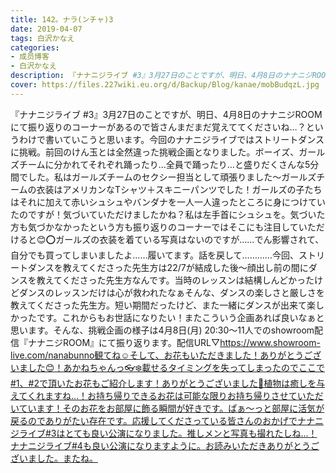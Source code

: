 ```yaml
---
title: 142。ナラ(ンチャ)3
date: 2019-04-07
tags: 白沢かなえ
categories: 
- 成员博客
- 白沢かなえ
description: 『ナナニジライブ #3』3月27日のことですが、明日、4月8日のナナニジROOMにて振り返りのコーナーがあるので皆さんまだまだ覚えててくださいね…？というわけで書いていこうと思います。今回のナナニジライブではス...
cover: https://files.227wiki.eu.org/d/Backup/Blog/kanae/mobBudqzL.jpg 
---
```


『ナナニジライブ #3』3月27日のことですが、明日、4月8日のナナニジROOMにて振り返りのコーナーがあるので皆さんまだまだ覚えててくださいね…？というわけで書いていこうと思います。今回のナナニジライブではストリートダンスに挑戦。前回のけん玉とは全然違った挑戦企画となりました。ボーイズ、ガールズチームに分かれてそれぞれ踊ったり…全員で踊ったり…と盛りだくさんな5分間でした。私はガールズチームのセクシー担当として頑張りました〜ガールズチームの衣装はアメリカンなTシャツ＋スキニーパンツでした！ガールズの子たちはそれに加えて赤いシュシュやバンダナを一人一人違ったところに身につけていたのですが！気づいていただけましたかね？私は左手首にシュシュを。気づいた方も気づかなかったという方も振り返りのコーナーではそこにも注目していただけると😊⭕️ガールズの衣装を着ている写真はないのですが……でん影響されて、自分でも買ってしまいましたよ……履いてます。話を戻して…………今回、ストリートダンスを教えてくださった先生方は22/7が結成した後〜顔出し前の間にダンスを教えてくださった先生方なんです。当時のレッスンは結構しんどかったけどダンスのレッスンだけは心が救われたなぁそんな、ダンスの楽しさと厳しさを教えてくださった先生方。短い期間だったけど、また一緒にダンスが出来て楽しかったです。これからもお世話になりたい！またこういう企画あれば良いなぁと思います。そんな、挑戦企画の様子は4月8日(月) 20:30〜11人でのshowroom配信『ナナニジROOM』にて振り返ります。配信URL▽https://www.showroom-live.com/nanabunno観てね☺️そして、お花もいただきました！ありがとうございました😊！あかねちゃんっ👓❄️載せるタイミングを失ってしまったのでここで#1、#2で頂いたお花もご紹介します！ありがとうございました💓植物は癒しを与えてくれますね…！お持ち帰りできるお花は可能な限りお持ち帰りさせていただいています！そのお花をお部屋に飾る瞬間が好きです。ぱぁ〜っと部屋に活気が戻るのでありがたい存在です。応援してくださっている皆さんのおかげでナナニジライブ#3はとても良い公演になりました。推しメンと写真も撮れたしね…！ナナニジライブ#4も良い公演になりますように。お読みいただきありがとうございました。またね。


